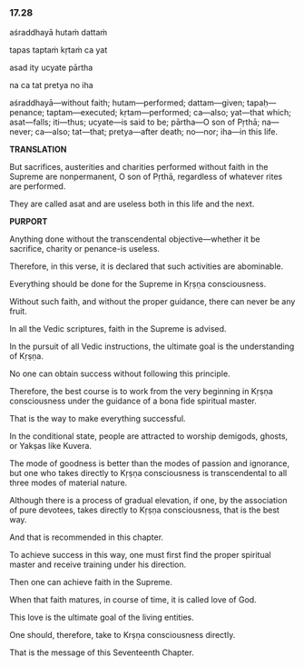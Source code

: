 <!--
.. title: Bhagavad-gita::Nectar 80 of 599
.. slug: bg-80
.. date: 2019-08-13 10:07:43 UTC-04:00
.. tags: service
.. category: bhagavad-gita
.. link: 
.. description: service
.. type: text
-->

### 17.28

aśraddhayā hutaṁ dattaṁ

tapas taptaṁ kṛtaṁ ca yat

asad ity ucyate pārtha

na ca tat pretya no iha

<!-- TEASER_END -->

aśraddhayā—without faith; hutam—performed; dattam—given; tapaḥ—penance; taptam—executed; kṛtam—performed; ca—also; yat—that which; asat—falls; iti—thus; ucyate—is said to be; pārtha—O son of Pṛthā; na—never; ca—also; tat—that; pretya—after death; no—nor; iha—in this life.

**TRANSLATION**

But sacrifices, austerities and charities performed without faith in the Supreme are nonpermanent, O son of Pṛthā, regardless of whatever rites are performed.

They are called asat and are useless both in this life and the next.

**PURPORT**

Anything done without the transcendental objective—whether it be sacrifice, charity or penance-is useless.

Therefore, in this verse, it is declared that such activities are abominable.

Everything should be done for the Supreme in Kṛṣṇa consciousness.

Without such faith, and without the proper guidance, there can never be any fruit.

In all the Vedic scriptures, faith in the Supreme is advised.

In the pursuit of all Vedic instructions, the ultimate goal is the understanding of Kṛṣṇa.

No one can obtain success without following this principle.

Therefore, the best course is to work from the very beginning in Kṛṣṇa consciousness under the guidance of a bona fide spiritual master.

That is the way to make everything successful.

In the conditional state, people are attracted to worship demigods, ghosts, or Yakṣas like Kuvera.

The mode of goodness is better than the modes of passion and ignorance, but one who takes directly to Kṛṣṇa consciousness is transcendental to all three modes of material nature.

Although there is a process of gradual elevation, if one, by the association of pure devotees, takes directly to Kṛṣṇa consciousness, that is the best way.

And that is recommended in this chapter.

To achieve success in this way, one must first find the proper spiritual master and receive training under his direction.

Then one can achieve faith in the Supreme.

When that faith matures, in course of time, it is called love of God.

This love is the ultimate goal of the living entities.

One should, therefore, take to Krṣṇa consciousness directly.

That is the message of this Seventeenth Chapter.

